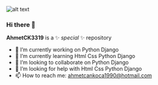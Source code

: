 ![alt text](https://user-images.githubusercontent.com/2499066/197930666-7bf6de17-29ad-4d16-8568-17f871edbfd7.png)

### Hi there 👋


**AhmetCK3319** is a ✨ _special_ ✨ repository 


- 🔭 I’m currently working on Python Django
- 🌱 I’m currently learning Html Css Python Django
- 👯 I’m looking to collaborate on Python Django
- 🤔 I’m looking for help with Html Css  Python Django
- 📫 How to reach me: ahmetcankoca1990@hotmail.com

